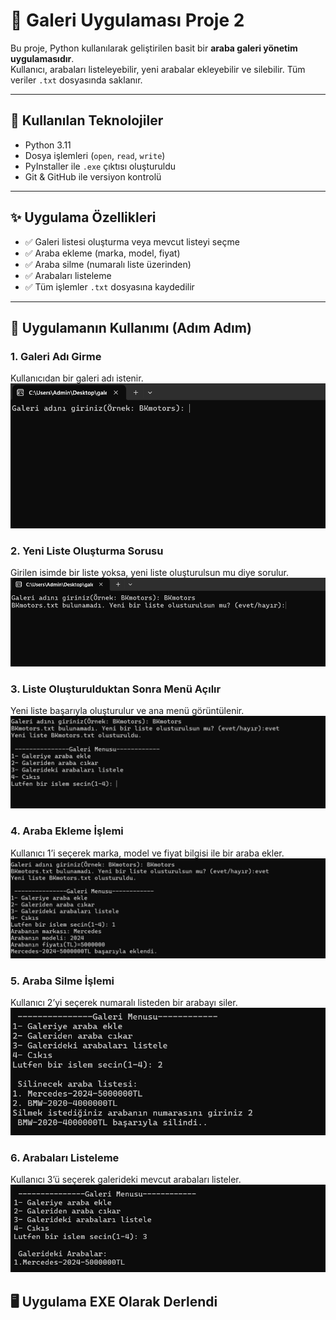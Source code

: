 # 🚗 Galeri Uygulaması Proje 2

Bu proje, Python kullanılarak geliştirilen basit bir **araba galeri yönetim uygulamasıdır**.  
Kullanıcı, arabaları listeleyebilir, yeni arabalar ekleyebilir ve silebilir. Tüm veriler `.txt` dosyasında saklanır.

---

## 🔧 Kullanılan Teknolojiler

- Python 3.11
- Dosya işlemleri (`open`, `read`, `write`)
- PyInstaller ile `.exe` çıktısı oluşturuldu
- Git & GitHub ile versiyon kontrolü

---

## ✨ Uygulama Özellikleri

- ✅ Galeri listesi oluşturma veya mevcut listeyi seçme  
- ✅ Araba ekleme (marka, model, fiyat)  
- ✅ Araba silme (numaralı liste üzerinden)  
- ✅ Arabaları listeleme  
- ✅ Tüm işlemler `.txt` dosyasına kaydedilir  

---
## 🧭 Uygulamanın Kullanımı (Adım Adım)

### 1. Galeri Adı Girme  
Kullanıcıdan bir galeri adı istenir.  
![Galeri adı girme](screenshots/ss1.png)

### 2. Yeni Liste Oluşturma Sorusu  
Girilen isimde bir liste yoksa, yeni liste oluşturulsun mu diye sorulur.  
![Yeni liste oluşturulsun mu](screenshots/ss2.png)

### 3. Liste Oluşturulduktan Sonra Menü Açılır  
Yeni liste başarıyla oluşturulur ve ana menü görüntülenir.  
![Galeri menüsü](screenshots/ss3.png)

### 4. Araba Ekleme İşlemi  
Kullanıcı 1’i seçerek marka, model ve fiyat bilgisi ile bir araba ekler.  
![Araba ekleme](screenshots/ss4.png)

### 5. Araba Silme İşlemi  
Kullanıcı 2’yi seçerek numaralı listeden bir arabayı siler.  
![Araba silme](screenshots/ss5.png)

### 6. Arabaları Listeleme  
Kullanıcı 3’ü seçerek galerideki mevcut arabaları listeler.  
![Arabaları listeleme](screenshots/ss6.png)

## 🖥️ Uygulama EXE Olarak Derlendi 
